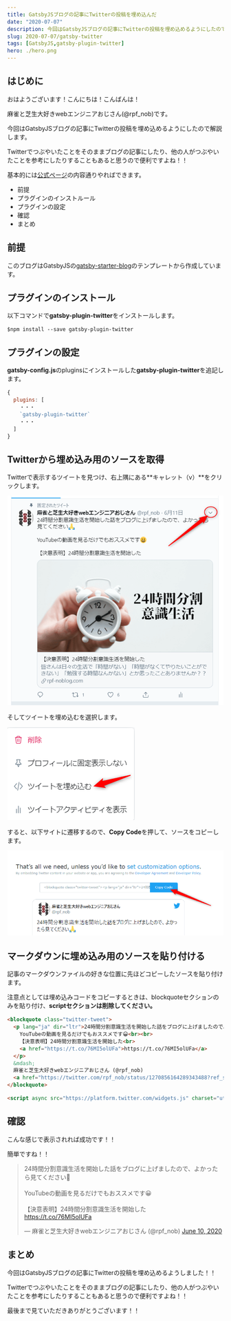 ```yaml
---
title: GatsbyJSブログの記事にTwitterの投稿を埋め込んだ
date: "2020-07-07"
description: 今回はGatsbyJSブログの記事にTwitterの投稿を埋め込めるようにしたので解説します。Twitterでつぶやいたことをそのままブログの記事にしたり、他の人がつぶやいたことを参考にしたりすることもあると思うので便利ですよね！！
slug: 2020-07-07/gatsby-twitter
tags: [GatsbyJS,gatsby-plugin-twitter]
hero: ./hero.png
---
```


## はじめに 

おはようございます！こんにちは！こんばんは！

麻雀と芝生大好きwebエンジニアおじさん(@rpf_nob)です。

今回はGatsbyJSブログの記事にTwitterの投稿を埋め込めるようにしたので解説します。

Twitterでつぶやいたことをそのままブログの記事にしたり、他の人がつぶやいたことを参考にしたりすることもあると思うので便利ですよね！！

基本的には[公式ページ](https://www.gatsbyjs.org/packages/gatsby-plugin-twitter/)の内容通りやればできます。

<!-- <div class="iframely-embed"><div class="iframely-responsive" style="height: 140px; padding-bottom: 0;"><a href="https://www.gatsbyjs.org/packages/gatsby-plugin-twitter/" data-iframely-url="//cdn.iframe.ly/KT2GG84&omit_script=1"></a></div></div> -->

* 前提
* プラグインのインストルール
* プラグインの設定
* 確認
* まとめ

## 前提

このブログはGatsbyJSの[gatsby-starter-blog](https://gatsby-starter-blog-demo.netlify.app/)のテンプレートから作成しています。

## プラグインのインストール

以下コマンドで**gatsby-plugin-twitter**をインストールします。

```
$npm install --save gatsby-plugin-twitter
```

## プラグインの設定

**gatsby-config.js**のpluginsにインストールした**gatsby-plugin-twitter**を追記します。

```js:title=gatsby-config.js
{
  plugins: [
    ・・・
    `gatsby-plugin-twitter`
    ・・・
  ]
}
```

## Twitterから埋め込み用のソースを取得

Twitterで表示するツイートを見つけ、右上隅にある**キャレット（v）**をクリックします。

![画像](img1.png)

そしてツイートを埋め込むを選択します。

![画像](img2.png)

すると、以下サイトに遷移するので、**Copy Code**を押して、ソースをコピーします。

![画像](img3.png)

## マークダウンに埋め込み用のソースを貼り付ける

記事のマークダウンファイルの好きな位置に先ほどコピーしたソースを貼り付けます。

注意点としては埋め込みコードをコピーするときは、blockquoteセクションのみを貼り付け、**scriptセクションは削除してください。**

```html
<blockquote class="twitter-tweet">
  <p lang="ja" dir="ltr">24時間分割意識生活を開始した話をブログに上げましたので、よかったら見てください🙏<br><br>
    YouTubeの動画を見るだけでもおススメです😀<br><br>
    【決意表明】24時間分割意識生活を開始した<br> 
    <a href="https://t.co/76MI5olUFa">https://t.co/76MI5olUFa</a>
  </p>
  &mdash;
  麻雀と芝生大好きwebエンジニアおじさん (@rpf_nob) 
  <a href="https://twitter.com/rpf_nob/status/1270856164289343488?ref_src=twsrc%5Etfw">June 10, 2020</a>
</blockquote> 
```

```html
<script async src="https://platform.twitter.com/widgets.js" charset="utf-8"></script>
```

## 確認

こんな感じで表示されれば成功です！！

簡単ですね！！

<blockquote class="twitter-tweet"><p lang="ja" dir="ltr">24時間分割意識生活を開始した話をブログに上げましたので、よかったら見てください🙏<br><br>YouTubeの動画を見るだけでもおススメです😀<br><br>【決意表明】24時間分割意識生活を開始した<br> <a href="https://t.co/76MI5olUFa">https://t.co/76MI5olUFa</a></p>&mdash; 麻雀と芝生大好きwebエンジニアおじさん (@rpf_nob) <a href="https://twitter.com/rpf_nob/status/1270856164289343488?ref_src=twsrc%5Etfw">June 10, 2020</a></blockquote> 

## まとめ

今回はGatsbyJSブログの記事にTwitterの投稿を埋め込めるようしました！！
 
Twitterでつぶやいたことをそのままブログの記事にしたり、他の人がつぶやいたことを参考にしたりすることもあると思うので便利ですよね！！


最後まで見ていただきありがとうございます！！